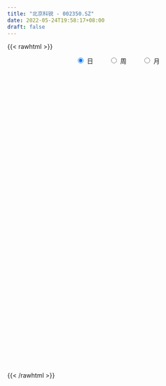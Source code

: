 ```yaml
---
title: "北京科锐 - 002350.SZ"
date: 2022-05-24T19:58:17+08:00
draft: false
---
```

{{< rawhtml >}}
    <div style="text-align: center">
        <label style="padding: 1rem;"><input style="margin-right: .5rem" type="radio" name="period" value="D" checked onclick="period_change(this)">日</label>
        <label style="padding: 1rem;"><input style="margin-right: .5rem" type="radio" name="period" value="W" onclick="period_change(this)">周</label>
        <label style="padding: 1rem;"><input style="margin-right: .5rem" type="radio" name="period" value="M" onclick="period_change(this)">月</label>
    </div>
    <div id="chart" style="height: 700px;"></div> 
    <script type="text/javascript">
        const D_v = [15486.62,13990.75,26590.34,10100.08,18137.71,22324.03,13157.59,25107.77,26248.09,21413.76,15985.82,16039.24,19049.2,30269.32,36223.93,22162.77,21202.57,15695.77,25108.48,30737.27,27578.74,31348.64,23902.05,21770.14,24946.82,19838.24,29997.07,27997.0,28246.74,136107.26,68475.02,41344.59,74582.58,70132.07,50325.01,157938.1,217061.19,109623.36,74091.67,101487.63,49061.51,57789.54,57149.91,51342.09,47650.53,116649.06,112354.42,88367.85,59001.39,53338.66,67549.71,74282.52,92287.37,60782.87,101409.85,106338.17,116062.19,97437.02,136485.73,79519.57,62682.67,57858.78,147463.51,155436.49,169950.27,573385.28,286756.48,225716.65,120007.51,107316.38,262200.79,316680.56,263612.35,174267.72,246445.49,190899.28,180004.24,285917.5,297041.53,872819.02,1218861.6499999999,1488261.2,1151560.4099999999,807950.1899999999,540257.59,499900.38,467710.9,520935.12,783743.0,745554.15,496743.42,369162.35,377840.99,254344.41,503505.26,644879.98,695424.45,548129.84,422837.36,452499.77,279797.56,233071.84,359293.98,338044.55,251111.94,362371.28,218622.78,190153.84,244629.55,321032.8,275037.64,186074.21,221563.77,225453.16,404336.21,322911.91,183807.33,274743.49,359124.13,126034.88,214513.65,172898.79,160143.0,218512.98,186663.82,171868.96,206451.88,395462.29,708861.88,439506.14,333754.68,242411.64,647889.09,985630.28,1013222.4,684180.16,450521.13,514858.66,385319.22,275263.27,282929.05,585187.63,667425.92,588979.95,397155.32,361153.78,529761.92,562599.62,695747.92,464779.35,333003.39,284653.55,278784.22,402058.78,238119.88,168578.19,538312.4,399566.01,210443.21,151090.74,196571.12,121633.33,166881.83,197395.05,145796.56,125641.13,373206.29,149975.06,116520.21,146193.65,223803.23,138071.78,70645.68,110608.17,85590.24,195690.34,143278.43,111049.92,104323.25,101337.26,86525.85,77243.58,134847.89,56083.34,54239.43,88899.78,89141.61,92874.0,113559.74,79613.13,170669.75,178037.22,82409.99,80537.11,153498.8,156566.19,111713.9,98316.01,92732.71,99818.93,118426.56,90547.99,225883.55,271642.36,180496.23,176304.69,305456.71,175003.96,175661.29,186065.94,256130.25,181477.43,137084.16,88600.02,90633.57,88582.0,75874.29,116537.14,70778.81,98367.36,120462.03,105217.6,111119.96,73092.99,52125.55,62629.54,70369.86,53207.95,176208.25,96382.69,86392.12,109516.05,81650.21,112684.47,136485.6,99833.94,74510.76,68580.17,63474.72,63717.3,137015.59,190430.13,108349.25,72566.88,97391.64,70551.2,126971.51,98079.04,81719.98,124458.0]
const D_histogram = [0.0,0.002514416,-0.0017141461,-0.0042764925,-0.0081648337,-0.0120364271,-0.0118891288,-0.0073144881,-0.0039660197,-0.00218438,-0.0008414213,0.0001580984,0.0021468083,0.0065353818,0.0090369809,0.0095787127,0.0069464227,0.0049676719,0.0079007543,0.0099563267,0.0119696206,0.0100519697,0.0082561289,0.0072501366,0.0035845341,0.0054558694,0.0068580569,0.0085152322,0.0076732427,0.0180550074,0.018293631,0.0133968795,0.0157183623,0.01921569,0.0110975263,0.023540867,0.0456130989,0.0488469734,0.0476505928,0.0327825223,0.0189844651,0.0078134724,0.0033241026,-0.0005786513,-0.0128422909,-0.0118052755,-0.0011827694,0.0085118167,0.0094390745,0.0105446085,0.0110417188,0.0053626654,0.0012034082,-0.0126369807,-0.0011584985,0.0083595118,0.0161307335,0.0198102498,0.0308979529,0.0210884165,0.0126869488,0.0011122973,0.0136800486,0.0266499022,0.0716781527,0.0889656196,0.0807367495,0.0446367333,0.0215762576,0.0027429919,0.0079619309,0.0337081834,0.0338798244,0.0326136404,0.0240565315,0.0151524201,0.0039103404,0.0364556482,0.09912411,0.1816293093,0.2769341758,0.2891187285,0.2402492648,0.1659755706,0.1137557932,0.0503955628,0.0113390706,-0.0047191578,0.0334188098,0.0262311063,-0.0230887305,-0.0374658702,-0.0501623677,-0.0839999286,-0.0704107742,-0.0384963617,-0.0068921239,0.0069222485,-0.0498659221,-0.1420722249,-0.2123917337,-0.2526973195,-0.2217241482,-0.2007999811,-0.1708591349,-0.1307033453,-0.1025447531,-0.085700878,-0.1047162747,-0.0792398863,-0.0780859508,-0.0844012554,-0.0859402357,-0.0771890145,-0.0463165025,-0.0579748082,-0.0757638468,-0.0669341727,-0.0927848458,-0.1030679865,-0.0906943713,-0.080516291,-0.0771697814,-0.0576830595,-0.0353517865,-0.0346638546,-0.0168661276,0.0445845044,0.1000786688,0.1225369972,0.1330433405,0.1249935923,0.1667152982,0.2421711017,0.2398131668,0.2035763515,0.159027692,0.0940114183,0.0557364985,0.0118512287,-0.0294479129,-0.0030763687,0.0005167583,0.0177230514,0.0214596075,0.0273578089,0.0246666907,0.0358221051,0.0569043566,0.0274523269,-0.0168760174,-0.0432774297,-0.0556835912,-0.1025747232,-0.1192488662,-0.1279630637,-0.0837145839,-0.0754074471,-0.0784040732,-0.0741100061,-0.0857241166,-0.0860832986,-0.0804494327,-0.0571313305,-0.0519010231,-0.0396565611,-0.0758977368,-0.1034417173,-0.1079003827,-0.0980481392,-0.0744136814,-0.0757571607,-0.0752824647,-0.0594815858,-0.0571034724,-0.0235660511,-0.0245334389,-0.0285140212,-0.0219842015,-0.0072443329,0.008694375,0.0175091996,0.0047643248,-0.005520264,-0.0073293099,-0.0094581013,-0.0142068579,-0.0190400865,-0.0063987295,-0.0038743898,0.0177123653,0.021357141,0.0281945518,0.0244849989,0.0385541803,0.0546450292,0.0621004911,0.0514857366,0.0267931337,-0.0080425382,-0.0314367993,-0.0348746096,-0.0076754553,0.0188109016,0.0057667369,0.0075450351,0.0421158835,0.0564034405,0.0564621146,0.0634250521,0.0646332314,0.0524511432,0.0266517634,0.0019053268,-0.0202500625,-0.0236194413,-0.0302998901,-0.0405509237,-0.0409229513,-0.056688241,-0.0785933761,-0.1100393568,-0.1028082677,-0.1084941304,-0.1044999766,-0.091857073,-0.0742467016,-0.0593821723,-0.0347572067,-0.026924257,-0.0344327045,-0.0715064106,-0.1052211296,-0.094618171,-0.1050793458,-0.0960463902,-0.0801549178,-0.0650822643,-0.0409538023,-0.0129590233,0.0441008639,0.0716141448,0.0847462604,0.0943647453,0.1016998382,0.1018820198,0.1120171978,0.1173932824,0.1224279563,0.1030931411]
const D_fast = [0.0,0.0031430199,-0.0015140786,-0.0051455481,-0.0110750977,-0.0179557979,-0.0207807818,-0.0180347631,-0.0156777996,-0.014442255,-0.0133096516,-0.0122706074,-0.0097451954,-0.0037227764,0.0010380679,0.0039744779,0.0030787936,0.0023419607,0.0072502317,0.0117948858,0.0168005848,0.0173959263,0.0176641178,0.0184706597,0.0157011906,0.0189364934,0.022053195,0.0258391784,0.0269154995,0.0418110161,0.0466230474,0.0450755158,0.0513265892,0.0596278394,0.0542840572,0.0726126147,0.1060881214,0.1215337392,0.1322500068,0.1255775668,0.1165256259,0.1073080013,0.1036496572,0.0996022405,0.0841280281,0.0822137246,0.0925405384,0.1043630787,0.1076501051,0.1113917912,0.1146493312,0.1103109442,0.106452539,0.089452905,0.1006417625,0.1122496508,0.1240535558,0.1326856346,0.1514978259,0.1469603937,0.1417306631,0.130434086,0.1464218494,0.1660541786,0.2290019672,0.268530839,0.2804861564,0.2555453234,0.2378789122,0.2197313944,0.2269408162,0.2611141145,0.2697557116,0.2766429377,0.2740999617,0.2689839553,0.2587194608,0.3003786806,0.3878281699,0.5157406965,0.6802791069,0.7647433418,0.7759361943,0.7431563927,0.7193755637,0.6686142239,0.6323924994,0.6151544816,0.6616471516,0.6610172246,0.6059252053,0.582181598,0.5569445085,0.5021069654,0.4980934264,0.5203837485,0.5502649552,0.5658098898,0.4965552387,0.3688308797,0.2454134374,0.1419335217,0.117475656,0.0881998278,0.0754258902,0.0829058435,0.0854282475,0.0808469031,0.0356524377,0.0413188545,0.0229513023,-0.0044643161,-0.0274883554,-0.0380343878,-0.0187410014,-0.0448930092,-0.0816230095,-0.0895268785,-0.1385737631,-0.1746239004,-0.1849238781,-0.1948748705,-0.2108208063,-0.2057548493,-0.1922615229,-0.2002395546,-0.1866583595,-0.1140616014,-0.0335477698,0.0195448078,0.0633119863,0.0865106362,0.1699111666,0.3059097456,0.3635051023,0.378162375,0.3733706384,0.3318572194,0.3075164241,0.2665939615,0.2179328416,0.2435352937,0.2472576103,0.2688946663,0.2779961242,0.2907337778,0.2942093323,0.3143202729,0.3496286136,0.3270396656,0.2784923169,0.2412715473,0.2149444879,0.1424096751,0.0959233156,0.0552183522,0.078538186,0.0679934611,0.0453958166,0.0311623822,-0.0018827574,-0.0237627641,-0.0382412564,-0.0292059868,-0.0369509352,-0.0346206135,-0.0898362234,-0.1432406332,-0.1746743943,-0.1893341855,-0.1843031481,-0.2045859176,-0.2229318377,-0.2220013553,-0.2338991101,-0.2062532016,-0.213353949,-0.2244630366,-0.2234292672,-0.2105004819,-0.1923881802,-0.1791960558,-0.1907498494,-0.2024145042,-0.2060558776,-0.2105491943,-0.2188496653,-0.2284429156,-0.2174012409,-0.2158454987,-0.1898306523,-0.1808465914,-0.1669605426,-0.1645488458,-0.1408411193,-0.1110890131,-0.0881084284,-0.0858517488,-0.1038460683,-0.1406923748,-0.1719458357,-0.1841022984,-0.158822008,-0.1276329256,-0.1392354061,-0.1355708491,-0.0904710299,-0.0620826127,-0.04790841,-0.0250892094,-0.0077227223,-0.0067920247,-0.0259284636,-0.0501985686,-0.0774164734,-0.0866907126,-0.100946134,-0.1213348985,-0.1319376639,-0.1618750138,-0.2034284929,-0.2623843129,-0.2808552907,-0.313664686,-0.3357955263,-0.346116891,-0.347068195,-0.3470492088,-0.3311135448,-0.3300116594,-0.346128283,-0.4010785917,-0.4610985932,-0.4741501774,-0.5108811886,-0.5258598305,-0.5300070876,-0.5312050002,-0.5173149887,-0.4925599656,-0.4244748624,-0.3790580453,-0.3447393646,-0.3115296933,-0.2787696409,-0.2531169544,-0.2149774769,-0.1802530717,-0.1446114087,-0.1381729387]
const D_slow = [0.0,0.000628604,0.0002000675,-0.0008690556,-0.0029102641,-0.0059193708,-0.008891653,-0.010720275,-0.01171178,-0.012257875,-0.0124682303,-0.0124287057,-0.0118920036,-0.0102581582,-0.007998913,-0.0056042348,-0.0038676291,-0.0026257112,-0.0006505226,0.0018385591,0.0048309642,0.0073439567,0.0094079889,0.011220523,0.0121166566,0.0134806239,0.0151951381,0.0173239462,0.0192422569,0.0237560087,0.0283294164,0.0316786363,0.0356082269,0.0404121494,0.043186531,0.0490717477,0.0604750224,0.0726867658,0.084599414,0.0927950446,0.0975411608,0.0994945289,0.1003255546,0.1001808918,0.096970319,0.0940190001,0.0937233078,0.095851262,0.0982110306,0.1008471827,0.1036076124,0.1049482788,0.1052491308,0.1020898856,0.101800261,0.103890139,0.1079228223,0.1128753848,0.120599873,0.1258719772,0.1290437143,0.1293217887,0.1327418008,0.1394042764,0.1573238145,0.1795652194,0.1997494068,0.2109085901,0.2163026546,0.2169884025,0.2189788853,0.2274059311,0.2358758872,0.2440292973,0.2500434302,0.2538315352,0.2548091203,0.2639230324,0.2887040599,0.3341113872,0.4033449311,0.4756246133,0.5356869295,0.5771808221,0.6056197704,0.6182186611,0.6210534288,0.6198736393,0.6282283418,0.6347861184,0.6290139357,0.6196474682,0.6071068763,0.5861068941,0.5685042005,0.5588801101,0.5571570791,0.5588876413,0.5464211608,0.5109031045,0.4578051711,0.3946308412,0.3391998042,0.2889998089,0.2462850252,0.2136091888,0.1879730006,0.1665477811,0.1403687124,0.1205587408,0.1010372531,0.0799369393,0.0584518803,0.0391546267,0.0275755011,0.013081799,-0.0058591627,-0.0225927058,-0.0457889173,-0.0715559139,-0.0942295068,-0.1143585795,-0.1336510249,-0.1480717897,-0.1569097364,-0.1655757,-0.1697922319,-0.1586461058,-0.1336264386,-0.1029921893,-0.0697313542,-0.0384829561,0.0031958684,0.0637386438,0.1236919355,0.1745860234,0.2143429464,0.237845801,0.2517799256,0.2547427328,0.2473807546,0.2466116624,0.246740852,0.2511716148,0.2565365167,0.2633759689,0.2695426416,0.2784981679,0.292724257,0.2995873387,0.2953683344,0.284548977,0.2706280791,0.2449843983,0.2151721818,0.1831814159,0.1622527699,0.1434009081,0.1237998898,0.1052723883,0.0838413592,0.0623205345,0.0422081763,0.0279253437,0.0149500879,0.0050359476,-0.0139384866,-0.0397989159,-0.0667740116,-0.0912860464,-0.1098894667,-0.1288287569,-0.1476493731,-0.1625197695,-0.1767956376,-0.1826871504,-0.1888205101,-0.1959490154,-0.2014450658,-0.203256149,-0.2010825553,-0.1967052554,-0.1955141742,-0.1968942402,-0.1987265676,-0.201091093,-0.2046428074,-0.2094028291,-0.2110025114,-0.2119711089,-0.2075430176,-0.2022037323,-0.1951550944,-0.1890338447,-0.1793952996,-0.1657340423,-0.1502089195,-0.1373374854,-0.130639202,-0.1326498365,-0.1405090364,-0.1492276888,-0.1511465526,-0.1464438272,-0.145002143,-0.1431158842,-0.1325869133,-0.1184860532,-0.1043705246,-0.0885142616,-0.0723559537,-0.0592431679,-0.052580227,-0.0521038954,-0.057166411,-0.0630712713,-0.0706462438,-0.0807839748,-0.0910147126,-0.1051867728,-0.1248351169,-0.1523449561,-0.178047023,-0.2051705556,-0.2312955497,-0.254259818,-0.2728214934,-0.2876670365,-0.2963563381,-0.3030874024,-0.3116955785,-0.3295721811,-0.3558774635,-0.3795320063,-0.4058018428,-0.4298134403,-0.4498521698,-0.4661227358,-0.4763611864,-0.4796009423,-0.4685757263,-0.4506721901,-0.429485625,-0.4058944387,-0.3804694791,-0.3549989742,-0.3269946747,-0.2976463541,-0.267039365,-0.2412660798]
const D_data = [['2021-05-13', 5.0105, 5.0204, 4.9809, 5.0499],['2021-05-14', 5.0401, 5.0598, 4.9908, 5.0598],['2021-05-17', 5.0697, 4.971, 4.971, 5.0894],['2021-05-18', 4.9415, 4.971, 4.9316, 4.9809],['2021-05-19', 4.9612, 4.9316, 4.9217, 4.9809],['2021-05-20', 4.9415, 4.902, 4.8823, 4.9612],['2021-05-21', 4.9217, 4.9316, 4.8921, 4.9415],['2021-05-24', 4.9415, 4.9908, 4.9119, 5.0302],['2021-05-25', 5.0302, 4.9908, 4.971, 5.0302],['2021-05-26', 4.9612, 4.9809, 4.9513, 5.0105],['2021-05-27', 4.9809, 4.9809, 4.9513, 5.0006],['2021-05-28', 4.9809, 4.9809, 4.9513, 5.0006],['2021-05-31', 4.9809, 5.0006, 4.9513, 5.0006],['2021-06-01', 5.0006, 5.0499, 4.9612, 5.0499],['2021-06-02', 5.0204, 5.0499, 5.0105, 5.119],['2021-06-03', 5.0302, 5.0401, 5.0204, 5.0894],['2021-06-04', 5.0499, 5.0006, 4.9612, 5.0499],['2021-06-07', 4.9809, 5.0006, 4.9809, 5.0204],['2021-06-08', 5.0105, 5.0697, 4.9809, 5.0697],['2021-06-09', 5.0499, 5.0795, 5.0204, 5.1091],['2021-06-10', 5.0795, 5.0993, 5.0302, 5.1091],['2021-06-11', 5.1, 5.06, 5.06, 5.18],['2021-06-15', 5.06, 5.06, 5.02, 5.08],['2021-06-16', 5.06, 5.07, 5.05, 5.13],['2021-06-17', 5.07, 5.03, 5.0, 5.1],['2021-06-18', 5.04, 5.1, 5.02, 5.12],['2021-06-21', 5.11, 5.11, 5.07, 5.12],['2021-06-22', 5.11, 5.13, 5.08, 5.15],['2021-06-23', 5.17, 5.11, 5.1, 5.18],['2021-06-24', 5.13, 5.29, 5.12, 5.35],['2021-06-25', 5.21, 5.21, 5.17, 5.24],['2021-06-28', 5.22, 5.15, 5.13, 5.23],['2021-06-29', 5.13, 5.25, 5.11, 5.39],['2021-06-30', 5.23, 5.3, 5.19, 5.34],['2021-07-01', 5.26, 5.16, 5.16, 5.28],['2021-07-02', 5.14, 5.45, 5.11, 5.68],['2021-07-05', 5.36, 5.7, 5.33, 5.88],['2021-07-06', 5.61, 5.58, 5.46, 5.66],['2021-07-07', 5.52, 5.58, 5.46, 5.62],['2021-07-08', 5.51, 5.41, 5.31, 5.53],['2021-07-09', 5.36, 5.38, 5.31, 5.41],['2021-07-12', 5.36, 5.37, 5.34, 5.43],['2021-07-13', 5.38, 5.43, 5.3, 5.44],['2021-07-14', 5.39, 5.43, 5.36, 5.47],['2021-07-15', 5.38, 5.29, 5.23, 5.4],['2021-07-16', 5.29, 5.43, 5.26, 5.59],['2021-07-19', 5.51, 5.59, 5.47, 5.69],['2021-07-20', 5.58, 5.65, 5.54, 5.73],['2021-07-21', 5.65, 5.59, 5.57, 5.68],['2021-07-22', 5.64, 5.62, 5.55, 5.64],['2021-07-23', 5.62, 5.64, 5.56, 5.7],['2021-07-26', 5.64, 5.57, 5.44, 5.65],['2021-07-27', 5.54, 5.58, 5.5, 5.78],['2021-07-28', 5.48, 5.42, 5.32, 5.6],['2021-07-29', 5.48, 5.74, 5.48, 5.74],['2021-07-30', 5.71, 5.79, 5.7, 5.9],['2021-08-02', 5.98, 5.84, 5.8, 5.99],['2021-08-03', 5.87, 5.85, 5.71, 5.92],['2021-08-04', 5.91, 6.02, 5.72, 6.02],['2021-08-05', 6.0, 5.8, 5.8, 6.01],['2021-08-06', 5.77, 5.8, 5.72, 5.87],['2021-08-09', 5.78, 5.73, 5.68, 5.84],['2021-08-10', 5.75, 6.06, 5.72, 6.06],['2021-08-11', 6.01, 6.17, 5.92, 6.24],['2021-08-12', 6.2, 6.79, 6.17, 6.79],['2021-08-13', 7.09, 6.7, 6.7, 7.36],['2021-08-16', 6.43, 6.5, 6.4, 6.66],['2021-08-17', 6.4, 6.11, 6.1, 6.58],['2021-08-18', 6.13, 6.17, 6.05, 6.26],['2021-08-19', 6.12, 6.15, 5.98, 6.19],['2021-08-20', 6.08, 6.45, 5.91, 6.51],['2021-08-23', 6.6, 6.84, 6.47, 6.96],['2021-08-24', 6.74, 6.65, 6.63, 6.88],['2021-08-25', 6.73, 6.69, 6.5, 6.74],['2021-08-26', 6.79, 6.63, 6.6, 6.9],['2021-08-27', 6.49, 6.63, 6.32, 6.79],['2021-08-30', 6.83, 6.59, 6.5, 6.83],['2021-08-31', 6.65, 7.25, 6.46, 7.25],['2021-09-01', 7.98, 7.98, 7.82, 7.98],['2021-09-02', 8.28, 8.78, 7.52, 8.78],['2021-09-03', 9.66, 9.66, 9.03, 9.66],['2021-09-06', 9.64, 9.2, 9.2, 10.61],['2021-09-07', 8.33, 8.62, 8.33, 8.81],['2021-09-08', 8.56, 8.21, 8.14, 8.59],['2021-09-09', 8.2, 8.34, 8.11, 8.37],['2021-09-10', 8.18, 8.04, 8.01, 8.27],['2021-09-13', 8.08, 8.18, 7.77, 8.28],['2021-09-14', 8.08, 8.41, 7.89, 8.41],['2021-09-15', 8.6, 9.25, 8.47, 9.25],['2021-09-16', 8.9, 8.88, 8.73, 9.6],['2021-09-17', 8.75, 8.29, 8.0, 8.95],['2021-09-22', 8.1, 8.62, 8.06, 8.77],['2021-09-23', 8.73, 8.62, 8.22, 8.8],['2021-09-24', 8.46, 8.26, 8.24, 8.59],['2021-09-27', 8.56, 8.82, 8.33, 8.88],['2021-09-28', 8.61, 9.21, 8.45, 9.55],['2021-09-29', 9.06, 9.44, 8.86, 9.99],['2021-09-30', 9.45, 9.42, 9.03, 9.88],['2021-10-08', 9.29, 8.48, 8.48, 9.45],['2021-10-11', 8.29, 7.63, 7.63, 8.38],['2021-10-12', 7.54, 7.39, 7.25, 7.86],['2021-10-13', 7.48, 7.34, 7.15, 7.52],['2021-10-14', 7.31, 8.07, 7.24, 8.07],['2021-10-15', 7.98, 7.96, 7.82, 8.18],['2021-10-18', 7.93, 8.1, 7.88, 8.21],['2021-10-19', 8.0, 8.33, 8.0, 8.8],['2021-10-20', 8.03, 8.3, 8.03, 8.38],['2021-10-21', 8.31, 8.23, 8.13, 8.38],['2021-10-22', 8.14, 7.72, 7.72, 8.35],['2021-10-25', 7.9, 8.24, 7.8, 8.29],['2021-10-26', 8.33, 7.96, 7.87, 8.33],['2021-10-27', 8.01, 7.8, 7.75, 8.03],['2021-10-28', 7.73, 7.78, 7.45, 7.95],['2021-10-29', 7.71, 7.87, 7.39, 7.88],['2021-11-01', 7.75, 8.21, 7.69, 8.45],['2021-11-02', 8.16, 7.69, 7.56, 8.17],['2021-11-03', 7.63, 7.48, 7.4, 7.72],['2021-11-04', 7.46, 7.73, 7.46, 7.96],['2021-11-05', 7.7, 7.18, 7.15, 7.73],['2021-11-08', 7.15, 7.19, 7.02, 7.29],['2021-11-09', 7.24, 7.39, 7.22, 7.52],['2021-11-10', 7.36, 7.34, 7.13, 7.36],['2021-11-11', 7.28, 7.21, 7.18, 7.44],['2021-11-12', 7.21, 7.4, 7.16, 7.57],['2021-11-15', 7.38, 7.49, 7.29, 7.54],['2021-11-16', 7.38, 7.23, 7.18, 7.5],['2021-11-17', 7.25, 7.45, 7.24, 7.48],['2021-11-18', 7.51, 8.2, 7.4, 8.2],['2021-11-19', 8.17, 8.48, 7.82, 8.8],['2021-11-22', 8.36, 8.35, 8.17, 8.58],['2021-11-23', 8.27, 8.38, 8.21, 8.46],['2021-11-24', 8.38, 8.25, 8.17, 8.41],['2021-11-25', 8.37, 9.08, 8.25, 9.08],['2021-11-26', 9.4, 9.99, 9.08, 9.99],['2021-11-29', 9.7, 9.42, 9.22, 10.18],['2021-11-30', 9.42, 9.09, 8.83, 9.43],['2021-12-01', 8.83, 8.94, 8.8, 9.12],['2021-12-02', 8.92, 8.52, 8.36, 8.93],['2021-12-03', 8.5, 8.67, 8.43, 8.77],['2021-12-06', 8.5, 8.44, 8.4, 8.74],['2021-12-07', 8.39, 8.27, 8.13, 8.52],['2021-12-08', 8.3, 9.1, 8.27, 9.1],['2021-12-09', 9.2, 8.93, 8.84, 9.35],['2021-12-10', 9.0, 9.2, 8.82, 9.39],['2021-12-13', 9.37, 9.14, 8.95, 9.38],['2021-12-14', 9.07, 9.25, 9.01, 9.44],['2021-12-15', 9.15, 9.21, 8.91, 9.8],['2021-12-16', 9.1, 9.47, 9.0, 9.65],['2021-12-17', 9.38, 9.76, 9.3, 10.28],['2021-12-20', 9.6, 9.18, 9.09, 9.74],['2021-12-21', 8.99, 8.84, 8.71, 9.05],['2021-12-22', 8.86, 8.89, 8.58, 9.01],['2021-12-23', 8.84, 8.96, 8.63, 9.09],['2021-12-24', 8.9, 8.34, 8.28, 9.06],['2021-12-27', 8.3, 8.49, 8.28, 8.74],['2021-12-28', 8.48, 8.45, 8.32, 8.53],['2021-12-29', 8.35, 9.15, 8.31, 9.3],['2021-12-30', 9.02, 8.8, 8.75, 9.05],['2021-12-31', 8.76, 8.63, 8.63, 8.97],['2022-01-04', 8.63, 8.68, 8.53, 8.72],['2022-01-05', 8.69, 8.41, 8.32, 8.7],['2022-01-06', 8.33, 8.46, 8.33, 8.57],['2022-01-07', 8.41, 8.49, 8.38, 8.67],['2022-01-10', 8.46, 8.74, 8.38, 8.85],['2022-01-11', 8.68, 8.55, 8.46, 8.77],['2022-01-12', 8.55, 8.65, 8.5, 8.74],['2022-01-13', 8.58, 7.93, 7.9, 8.58],['2022-01-14', 7.88, 7.79, 7.77, 8.03],['2022-01-17', 7.79, 7.9, 7.73, 7.97],['2022-01-18', 7.9, 8.0, 7.68, 8.01],['2022-01-19', 8.14, 8.18, 8.03, 8.37],['2022-01-20', 8.09, 7.85, 7.8, 8.11],['2022-01-21', 7.75, 7.79, 7.72, 7.96],['2022-01-24', 7.79, 7.95, 7.79, 8.16],['2022-01-25', 7.85, 7.76, 7.75, 7.97],['2022-01-26', 7.81, 8.19, 7.81, 8.28],['2022-01-27', 8.1, 7.8, 7.75, 8.1],['2022-01-28', 7.8, 7.7, 7.43, 7.94],['2022-02-07', 7.88, 7.79, 7.75, 7.99],['2022-02-08', 7.78, 7.91, 7.61, 7.96],['2022-02-09', 7.94, 7.98, 7.84, 8.03],['2022-02-10', 7.95, 7.94, 7.87, 8.02],['2022-02-11', 7.88, 7.64, 7.6, 7.89],['2022-02-14', 7.6, 7.58, 7.51, 7.68],['2022-02-15', 7.65, 7.62, 7.51, 7.65],['2022-02-16', 7.66, 7.57, 7.52, 7.73],['2022-02-17', 7.58, 7.48, 7.45, 7.6],['2022-02-18', 7.42, 7.41, 7.31, 7.45],['2022-02-21', 7.42, 7.61, 7.37, 7.63],['2022-02-22', 7.52, 7.49, 7.46, 7.65],['2022-02-23', 7.49, 7.77, 7.41, 7.86],['2022-02-24', 7.69, 7.6, 7.48, 7.89],['2022-02-25', 7.62, 7.66, 7.62, 7.74],['2022-02-28', 7.66, 7.53, 7.42, 7.7],['2022-03-01', 7.57, 7.78, 7.55, 7.86],['2022-03-02', 7.78, 7.9, 7.68, 7.97],['2022-03-03', 7.96, 7.88, 7.85, 7.97],['2022-03-04', 7.83, 7.67, 7.65, 7.87],['2022-03-07', 7.62, 7.41, 7.38, 7.63],['2022-03-08', 7.42, 7.11, 7.08, 7.52],['2022-03-09', 7.16, 7.06, 6.7, 7.23],['2022-03-10', 7.2, 7.19, 7.14, 7.3],['2022-03-11', 7.08, 7.6, 7.02, 7.69],['2022-03-14', 7.51, 7.72, 7.4, 8.08],['2022-03-15', 7.66, 7.25, 7.2, 7.75],['2022-03-16', 7.4, 7.39, 7.08, 7.52],['2022-03-17', 7.45, 7.9, 7.38, 8.0],['2022-03-18', 7.88, 7.8, 7.7, 7.98],['2022-03-21', 7.79, 7.69, 7.55, 7.84],['2022-03-22', 7.76, 7.83, 7.62, 7.91],['2022-03-23', 8.0, 7.82, 7.78, 8.07],['2022-03-24', 7.65, 7.66, 7.62, 8.0],['2022-03-25', 7.6, 7.41, 7.41, 7.7],['2022-03-28', 7.38, 7.29, 7.19, 7.43],['2022-03-29', 7.31, 7.18, 7.15, 7.36],['2022-03-30', 7.25, 7.32, 7.21, 7.43],['2022-03-31', 7.3, 7.22, 7.21, 7.34],['2022-04-01', 7.17, 7.09, 7.0, 7.19],['2022-04-06', 7.02, 7.14, 6.98, 7.16],['2022-04-07', 7.1, 6.85, 6.85, 7.1],['2022-04-08', 6.85, 6.6, 6.54, 6.89],['2022-04-11', 6.51, 6.24, 6.21, 6.54],['2022-04-12', 6.24, 6.55, 6.22, 6.7],['2022-04-13', 6.42, 6.28, 6.28, 6.47],['2022-04-14', 6.26, 6.28, 6.26, 6.39],['2022-04-15', 6.26, 6.32, 6.18, 6.35],['2022-04-18', 6.31, 6.36, 6.08, 6.36],['2022-04-19', 6.34, 6.32, 6.23, 6.42],['2022-04-20', 6.34, 6.47, 6.24, 6.6],['2022-04-21', 6.42, 6.28, 6.27, 6.53],['2022-04-22', 6.03, 6.02, 6.0, 6.2],['2022-04-25', 5.97, 5.44, 5.42, 5.97],['2022-04-26', 5.44, 5.17, 5.03, 5.46],['2022-04-27', 5.08, 5.53, 5.06, 5.54],['2022-04-28', 5.34, 5.13, 5.07, 5.35],['2022-04-29', 5.23, 5.23, 5.13, 5.28],['2022-05-05', 5.18, 5.25, 5.15, 5.34],['2022-05-06', 5.16, 5.2, 5.11, 5.27],['2022-05-09', 5.22, 5.31, 5.21, 5.42],['2022-05-10', 5.25, 5.41, 5.2, 5.43],['2022-05-11', 5.45, 5.95, 5.41, 5.95],['2022-05-12', 5.98, 5.79, 5.69, 6.0],['2022-05-13', 5.79, 5.72, 5.58, 5.86],['2022-05-16', 5.8, 5.75, 5.65, 5.82],['2022-05-17', 5.75, 5.79, 5.62, 5.82],['2022-05-18', 5.77, 5.75, 5.71, 5.84],['2022-05-19', 5.69, 5.94, 5.64, 5.98],['2022-05-20', 5.94, 5.97, 5.85, 5.99],['2022-05-23', 6.03, 6.05, 5.91, 6.08],['2022-05-24', 6.05, 5.76, 5.74, 6.1]]
const W_v = [801173.83,1501904.2,1238165.79,815327.5600000001,1801784.3300000001,1807174.6100000001,1024239.53,1140966.71,691336.46,655556.6799999999,386276.02,360925.74,1534677.8999999999,1336825.48,729620.55,469959.08,340654.08,394895.66,412854.87,289792.03,228270.16,388096.32,253911.03,336079.23,554624.9,757907.53,378203.39,489836.4,224478.01,237874.9,160610.65,71754.79,101960.6,167473.14,444388.01,273455.78,232638.38,278785.71,116774.78,709698.85,511434.02,676524.2499999999,194187.34,514330.53,463604.52,546467.26,197702.5,240646.18,176933.4,152624.99,173162.83,974526.9299999999,311342.5,317830.89,215212.87,173522.58,178759.64,175152.47,329383.9300000001,161746.61,169733.84,222899.98,128125.62,158510.29,129339.93,213968.59,175556.79,276184.79,349507.63,606957.12,180866.59,291618.29,209487.78,198749.62,171316.34,156494.09,432969.91,345199.78,174222.08,160397.29,220641.51,418697.97,575079.63,684146.5,923057.88,489375.61,390788.16,488621.2,426757.65,330501.2500000001,294131.3199999999,89219.62,238496.16,131762.25,94846.39,125793.17,102980.55,198957.53,239151.79,124753.45,144431.71,77361.86,136115.99,105650.87,92700.17,84845.73,54847.01,74399.73,169720.55,204575.53,193843.45,214824.02,88529.23,14911.39,53891.29,59096.79,46574.78,78460.45,55493.52,51115.23,51932.02,45297.8,66593.96,67584.62,121718.99,95802.64,87911.33,784325.48,758670.13,204035.61,240654.45,682676.2300000001,676622.27,635817.5900000001,504180.92,889055.8099999999,936042.6900000001,1695955.2000000002,638021.63,289699.49,289771.58,261942.85,154402.07,104413.61,228378.54,188783.06,136078.09,152844.61,127161.24,597299.89,253657.82,477995.44,870721.7299999999,440728.98,268232.77,329259.02,478878.4,591965.92,480551.74,219123.13,224807.91,388899.01,148895.86,138356.86,46546.33,47377.55,143054.31,112478.03,93085.26,185986.6,135896.82,112094.72,317318.6,294336.08,1243038.3400000001,438876.3,1022522.75,689875.1900000001,817929.27,565614.33,255878.97,198876.76,127506.43,49552.12,58223.67,135976.3,133914.16,307837.0699999999,236946.62,182811.2,146010.21,80623.8,114436.15,118289.6,102678.93,35527.06,81234.97,90309.75,104794.68,128907.79,130468.9,90457.25,290823.09,394322.35,551325.36,330581.13,380612.0300000001,435100.78,492187.1800000001,1104094.3300000001,1001997.8100000001,1191905.3999999999,2854643.9399999999,4487929.7699999996,3014686.5899999999,1001347.75,2391939.5299999998,422837.36,1662707.7,1266889.3899999999,1229161.5799999998,1544923.0699999998,892103.3,1669308.8300000001,2649191.8300000001,3048101.5700000003,2399785.8200000003,2546418.5600000001,1763279.29,1555019.6899999999,636177.02,992014.0900000001,695234.55,646217.1,504277.83,381238.16,624289.83,600632.01,627409.74,1108903.95,936419.0699999999,460227.02,289608.2,404185.64,482560.87,540170.27,143090.93,562986.99,465560.27,206177.98]
const W_histogram = [0.0,0.0127699145,-0.0668634791,-0.1052918088,-0.0439208543,-0.0193900318,-0.0078959163,-0.017921033,-0.0187739337,-0.0452205663,-0.0641129725,-0.0800887962,0.0079727428,0.0225147073,-0.0697623891,-0.1134822344,-0.1821696405,-0.2099428568,-0.294121477,-0.3457039863,-0.3512574764,-0.3489755977,-0.3298111691,-0.2880331095,-0.2144631725,-0.1341560938,-0.0854583433,-0.0741576417,-0.0508609216,-0.0732194917,-0.0914119951,-0.0739160473,-0.0333193968,0.0064428142,0.0656829864,0.0852537167,0.0527025621,0.0774816767,0.0792573104,0.1061186326,0.1455853914,0.172862006,0.1631751703,0.1672918063,0.1450845229,0.1293178208,0.1136716344,0.0520815903,-0.0191195567,-0.0526316038,-0.0761709758,-0.0282663315,-0.0018209145,0.0164546765,0.0047589957,0.0148172568,0.0079997953,0.0253354463,0.0424141184,0.0478098441,0.0594097365,0.0735931928,0.0728047228,0.0401011539,0.023184773,0.0298758421,0.0447799672,0.0589133015,0.0912867557,0.0995876326,0.0982965629,0.1160386847,0.1114774906,0.1013204404,0.0817991309,0.0902774105,0.0977414659,0.0955573701,0.0844211038,0.0691883501,0.0710656385,0.0839619999,0.1034654651,0.1224887214,0.1365713941,0.1605094894,0.1447656599,0.148328527,0.1253812336,0.0996198374,0.0407412081,-0.0000673855,-0.0458922187,-0.0861895362,-0.1050334187,-0.1080866748,-0.1159546685,-0.0996921422,-0.0694983405,-0.0608426777,-0.0507238256,-0.0502880111,-0.0535704212,-0.060018748,-0.0741924236,-0.0866482279,-0.0875531574,-0.0781504923,-0.0659907271,-0.0395838537,-0.0095043183,0.0122790509,0.0107235204,0.005337235,0.0091413534,0.004905187,0.00601933,0.0075940782,0.0070921383,-0.002059458,-0.0053947792,-0.0082925328,-0.0039614044,0.0041210356,0.0169487601,0.0246878619,0.0383864886,0.1042246355,0.1068629328,0.0881672076,0.0444407776,0.0573457397,0.0676120077,0.0557358779,0.0728964562,0.0749566471,0.0989396924,0.088242932,0.0324098434,-0.006441226,-0.0218500821,-0.0381093941,-0.0517034111,-0.0469568654,-0.0365108527,-0.0471629462,-0.0418210069,-0.0367030779,-0.0319165726,-0.0161819524,-0.0000402272,0.0236920037,0.0427023105,0.0343720623,0.0300298962,0.0447157927,0.0522044832,0.0634837696,0.0549985124,0.0413625155,0.0352018735,0.0207399562,0.0062019899,-0.0246366995,-0.0438787446,-0.0383742986,-0.0345549646,-0.0407328854,-0.0420515925,-0.0263112327,-0.0258261974,-0.0128396096,0.0073375764,0.0240166467,0.042615678,0.0487483751,0.0793732834,0.097755256,0.1066453813,0.0484545351,-0.0028990056,-0.0428586103,-0.0728524898,-0.0822768282,-0.0712027953,-0.0672080738,-0.0519693207,-0.0234455836,-0.0100667578,-0.008741486,-0.0169160823,-0.0205011217,-0.0241274485,-0.0325633959,-0.0435038573,-0.0471536221,-0.0383852905,-0.0385685483,-0.0329373413,-0.0257708697,-0.0154255039,-0.0048328948,0.009837651,0.0345689888,0.0444475128,0.0520555473,0.0679338381,0.0841795045,0.0906774749,0.1473161926,0.1586869872,0.1681685646,0.3574660289,0.3519784475,0.3432278424,0.3142395269,0.3493130266,0.2878873709,0.1953452139,0.105574764,0.0468957444,-0.0429334403,-0.0894060227,-0.0511803918,0.0656868334,0.0449650112,0.0570515054,0.0908525208,0.0099258267,-0.0295620799,-0.0683811535,-0.1403280928,-0.1842751583,-0.2136922569,-0.230058583,-0.2477116408,-0.2340487309,-0.2162566066,-0.2014215836,-0.1715278411,-0.1710241395,-0.1841109158,-0.2154592867,-0.2427175534,-0.2667064494,-0.3180514069,-0.3346246983,-0.2926725913,-0.2328008063,-0.1936614174]
const W_fast = [0.0,0.0159623932,-0.0803868702,-0.1451381522,-0.0947474112,-0.0750640966,-0.0655439602,-0.0800493352,-0.0855957192,-0.1233474934,-0.1582681428,-0.1942661655,-0.1042114408,-0.0840407995,-0.1937584932,-0.2658488971,-0.3800787133,-0.4603376438,-0.6180466332,-0.7560551392,-0.8494229983,-0.9343850191,-0.9976733827,-1.0279036005,-1.0079494567,-0.9611814014,-0.9338482368,-0.9410869455,-0.9305054558,-0.9711688989,-1.012214401,-1.0131974651,-0.9809306638,-0.9395577493,-0.8638968305,-0.823012671,-0.8423881851,-0.7982386513,-0.77664869,-0.7232577096,-0.647394603,-0.5769024869,-0.54579553,-0.4998559424,-0.4857920952,-0.469229342,-0.4564576198,-0.5050272663,-0.5810083025,-0.6276782505,-0.6702603665,-0.629422305,-0.6034321166,-0.5810428566,-0.5915487884,-0.5777862132,-0.5826037259,-0.5589342133,-0.5312520116,-0.5139038249,-0.4874514983,-0.4548697438,-0.4374570332,-0.4601353136,-0.4712555013,-0.4570954716,-0.4309963547,-0.402134695,-0.3469395519,-0.3137417669,-0.2904586958,-0.2437069029,-0.2203987243,-0.2052256644,-0.2042971912,-0.173249559,-0.141350137,-0.1196448904,-0.1096758807,-0.1076115469,-0.0879678489,-0.0540809875,-0.0087111561,0.0409342806,0.0891598018,0.1532252695,0.173672855,0.2143178538,0.2227158689,0.221859432,0.1731661047,0.1323406648,0.0750427769,0.0131980753,-0.0319041619,-0.0619790866,-0.0988357474,-0.1074962567,-0.0946770402,-0.1012320467,-0.1037941511,-0.1159303393,-0.1326053548,-0.1540583685,-0.18678015,-0.2208980113,-0.2436912301,-0.2538261881,-0.2581641047,-0.2416531948,-0.2139497389,-0.189096607,-0.1879712573,-0.1920232341,-0.1859337773,-0.188943647,-0.1863246714,-0.1828514037,-0.181580309,-0.1912467698,-0.1959307859,-0.2009016727,-0.1975608954,-0.1884481965,-0.1713832819,-0.1574722146,-0.1341769657,-0.04228266,-0.0129286295,-0.0095825528,-0.0421987884,-0.0149573914,0.0122118785,0.0142697182,0.0496544106,0.0704537632,0.1191717316,0.1305357043,0.0828050765,0.0423437006,0.021472324,-0.0043143365,-0.0308342063,-0.0378268769,-0.0365085775,-0.0589514076,-0.0640647199,-0.0681225604,-0.0713151983,-0.0596260662,-0.0434943978,-0.0138391659,0.0158467185,0.0161094859,0.0192747938,0.0451396386,0.0656794498,0.0928296786,0.0980940495,0.0947986814,0.0974385078,0.0881615796,0.0751741108,0.0381762465,0.0079645152,0.0038753866,-0.0009440206,-0.0173051628,-0.029136768,-0.0199742164,-0.0259457304,-0.0161690451,0.0058425352,0.0285257671,0.0577787179,0.0760985087,0.1265667379,0.1693875245,0.2049389951,0.1588617828,0.1067834906,0.0561092334,0.0079022314,-0.022091314,-0.02881798,-0.0416252769,-0.0393788539,-0.0167165128,-0.0058543765,-0.0067144762,-0.0191180931,-0.0278284129,-0.0374866018,-0.0540633982,-0.0758798239,-0.0913179942,-0.0921459852,-0.1019713801,-0.1045745085,-0.1038507543,-0.0973617645,-0.0879773791,-0.0708474205,-0.0374738355,-0.0164834333,0.004138488,0.0370002384,0.0742907809,0.1034581201,0.1969258859,0.2479684273,0.2994921458,0.5781561173,0.6606631478,0.7377195034,0.7872910696,0.9096928259,0.9202390129,0.8765331594,0.8131564005,0.766201317,0.6656387722,0.5968146842,0.6222452171,0.7555341506,0.7460535812,0.7724029518,0.8289170974,0.7504718599,0.7035934333,0.6476790713,0.5406501089,0.4506342538,0.367794091,0.2939131191,0.2143321512,0.1694828783,0.133210851,0.0976904781,0.0847022602,0.0424499271,-0.0166645782,-0.1018777708,-0.1898154258,-0.2804809341,-0.4113387434,-0.5115682094,-0.5427842502,-0.5411126668,-0.5503886323]
const W_slow = [0.0,0.0031924786,-0.0135233911,-0.0398463433,-0.0508265569,-0.0556740649,-0.0576480439,-0.0621283022,-0.0668217856,-0.0781269272,-0.0941551703,-0.1141773693,-0.1121841836,-0.1065555068,-0.1239961041,-0.1523666627,-0.1979090728,-0.250394787,-0.3239251562,-0.4103511528,-0.4981655219,-0.5854094214,-0.6678622136,-0.739870491,-0.7934862841,-0.8270253076,-0.8483898934,-0.8669293038,-0.8796445342,-0.8979494072,-0.9208024059,-0.9392814178,-0.947611267,-0.9460005634,-0.9295798168,-0.9082663877,-0.8950907471,-0.875720328,-0.8559060004,-0.8293763422,-0.7929799944,-0.7497644929,-0.7089707003,-0.6671477487,-0.630876618,-0.5985471628,-0.5701292542,-0.5571088566,-0.5618887458,-0.5750466467,-0.5940893907,-0.6011559736,-0.6016112022,-0.5974975331,-0.5963077841,-0.5926034699,-0.5906035211,-0.5842696596,-0.57366613,-0.5617136689,-0.5468612348,-0.5284629366,-0.5102617559,-0.5002364675,-0.4944402742,-0.4869713137,-0.4757763219,-0.4610479965,-0.4382263076,-0.4133293995,-0.3887552587,-0.3597455876,-0.3318762149,-0.3065461048,-0.2860963221,-0.2635269695,-0.239091603,-0.2152022605,-0.1940969845,-0.176799897,-0.1590334874,-0.1380429874,-0.1121766211,-0.0815544408,-0.0474115922,-0.0072842199,0.0289071951,0.0659893268,0.0973346352,0.1222395946,0.1324248966,0.1324080502,0.1209349956,0.0993876115,0.0731292568,0.0461075881,0.017118921,-0.0078041145,-0.0251786996,-0.0403893691,-0.0530703255,-0.0656423282,-0.0790349335,-0.0940396205,-0.1125877264,-0.1342497834,-0.1561380728,-0.1756756958,-0.1921733776,-0.202069341,-0.2044454206,-0.2013756579,-0.1986947778,-0.197360469,-0.1950751307,-0.1938488339,-0.1923440014,-0.1904454819,-0.1886724473,-0.1891873118,-0.1905360066,-0.1926091398,-0.1935994909,-0.192569232,-0.188332042,-0.1821600765,-0.1725634544,-0.1465072955,-0.1197915623,-0.0977497604,-0.086639566,-0.0723031311,-0.0554001292,-0.0414661597,-0.0232420456,-0.0045028839,0.0202320392,0.0422927722,0.0503952331,0.0487849266,0.0433224061,0.0337950576,0.0208692048,0.0091299884,0.0000022752,-0.0117884613,-0.022243713,-0.0314194825,-0.0393986257,-0.0434441138,-0.0434541706,-0.0375311696,-0.026855592,-0.0182625764,-0.0107551024,0.0004238458,0.0134749666,0.029345909,0.0430955371,0.053436166,0.0622366343,0.0674216234,0.0689721209,0.062812946,0.0518432598,0.0422496852,0.033610944,0.0234277227,0.0129148245,0.0063370164,-0.000119533,-0.0033294354,-0.0014950413,0.0045091204,0.0151630399,0.0273501337,0.0471934545,0.0716322685,0.0982936138,0.1104072476,0.1096824962,0.0989678436,0.0807547212,0.0601855142,0.0423848153,0.0255827969,0.0125904667,0.0067290708,0.0042123813,0.0020270098,-0.0022020107,-0.0073272912,-0.0133591533,-0.0215000023,-0.0323759666,-0.0441643721,-0.0537606947,-0.0634028318,-0.0716371671,-0.0780798846,-0.0819362605,-0.0831444843,-0.0806850715,-0.0720428243,-0.0609309461,-0.0479170593,-0.0309335997,-0.0098887236,0.0127806451,0.0496096933,0.0892814401,0.1313235812,0.2206900885,0.3086847003,0.3944916609,0.4730515427,0.5603797993,0.632351642,0.6811879455,0.7075816365,0.7193055726,0.7085722125,0.6862207068,0.6734256089,0.6898473172,0.70108857,0.7153514464,0.7380645766,0.7405460333,0.7331555133,0.7160602249,0.6809782017,0.6349094121,0.5814863479,0.5239717021,0.4620437919,0.4035316092,0.3494674576,0.2991120617,0.2562301014,0.2134740665,0.1674463376,0.1135815159,0.0529021276,-0.0137744848,-0.0932873365,-0.1769435111,-0.2501116589,-0.3083118605,-0.3567272148]
const W_data = [['2017-07-07', 11.9143, 11.414, 11.3986, 12.1529],['2017-07-14', 11.3601, 11.6141, 10.4057, 11.9835],['2017-07-21', 11.5063, 10.2518, 10.121, 11.5448],['2017-07-28', 10.2518, 10.3749, 10.1671, 10.5828],['2017-08-04', 10.1594, 11.6218, 10.0132, 12.0451],['2017-08-11', 11.237, 11.3601, 11.0215, 11.945],['2017-08-18', 11.3909, 11.2754, 11.1985, 11.7449],['2017-08-25', 11.3139, 10.9907, 10.6982, 11.9143],['2017-09-01', 10.9368, 11.0522, 10.9368, 11.3601],['2017-09-08', 10.9984, 10.6212, 10.5212, 11.1908],['2017-09-15', 10.6135, 10.5366, 10.4519, 10.829],['2017-09-22', 10.5443, 10.4057, 10.3903, 10.7367],['2017-09-29', 10.3596, 11.8604, 10.3134, 12.2991],['2017-10-13', 11.8527, 11.2139, 11.2062, 12.2221],['2017-10-20', 10.9599, 9.6284, 9.182, 10.9599],['2017-10-27', 9.6977, 9.7746, 9.4129, 10.1594],['2017-11-03', 9.6592, 9.0127, 8.8895, 9.7592],['2017-11-10', 9.005, 9.0742, 8.7818, 9.536],['2017-11-17', 9.0588, 7.8197, 7.7196, 9.3128],['2017-11-24', 7.8582, 7.5503, 7.3117, 7.989],['2017-12-01', 7.5888, 7.6273, 7.4733, 7.8659],['2017-12-08', 7.6812, 7.3579, 6.7345, 7.8197],['2017-12-15', 7.5041, 7.2655, 7.0116, 7.5041],['2017-12-22', 7.204, 7.3656, 7.1424, 7.6196],['2017-12-29', 7.4503, 7.7658, 7.2271, 8.2738],['2018-01-05', 7.735, 8.0121, 7.6196, 8.4662],['2018-01-12', 8.0121, 7.7581, 7.6196, 8.1276],['2018-01-19', 8.1968, 7.2655, 7.1732, 8.3892],['2018-01-26', 7.1886, 7.3348, 7.1886, 7.4272],['2018-02-02', 7.3425, 6.5882, 6.1957, 7.3887],['2018-02-09', 6.3958, 6.3343, 6.1188, 6.6036],['2018-02-14', 6.3497, 6.5805, 6.3497, 6.6729],['2018-02-23', 6.6036, 6.8499, 6.5959, 7.2578],['2018-03-02', 6.7807, 6.9115, 6.7653, 6.9808],['2018-03-09', 6.9962, 7.3194, 6.8268, 7.5349],['2018-03-16', 7.3194, 6.9654, 6.8884, 7.3579],['2018-03-23', 6.9962, 6.2034, 6.1803, 7.0269],['2018-03-30', 6.0803, 6.8268, 6.0264, 6.8499],['2018-04-04', 6.8268, 6.5498, 6.4882, 6.8576],['2018-04-13', 6.5113, 6.8961, 6.3727, 7.4964],['2018-04-20', 6.8345, 7.2194, 6.2419, 7.6196],['2018-04-27', 7.1578, 7.2655, 7.0962, 7.5349],['2018-05-04', 7.2194, 6.8807, 6.696, 7.2732],['2018-05-11', 6.9115, 7.0731, 6.8422, 7.5349],['2018-05-18', 6.9962, 6.7268, 6.6575, 7.3502],['2018-06-01', 6.7269, 6.7269, 6.2575, 7.4135],['2018-06-08', 6.7356, 6.6573, 6.5704, 6.8312],['2018-06-15', 6.5704, 5.8578, 5.7795, 6.5704],['2018-06-22', 5.7795, 5.3102, 4.8844, 5.7795],['2018-06-29', 5.3711, 5.3884, 5.2146, 5.4145],['2018-07-06', 5.3537, 5.2233, 5.1103, 5.4667],['2018-07-13', 5.6839, 6.0577, 5.6057, 6.9441],['2018-07-20', 6.0577, 5.8925, 5.7448, 6.1098],['2018-07-27', 5.8578, 5.8317, 5.8317, 6.0837],['2018-08-03', 5.8143, 5.3971, 5.1364, 5.8664],['2018-08-10', 5.4058, 5.5883, 5.3798, 5.6144],['2018-08-17', 5.5449, 5.3102, 5.2581, 5.7013],['2018-08-24', 5.3711, 5.571, 5.3189, 5.597],['2018-08-31', 5.571, 5.6057, 5.484, 6.1793],['2018-09-07', 5.5188, 5.4754, 5.3363, 5.5623],['2018-09-14', 5.4754, 5.5632, 5.3711, 5.8966],['2018-09-21', 5.493, 5.6422, 5.4228, 5.7387],['2018-09-28', 5.5895, 5.4755, 5.4316, 5.686],['2018-10-12', 5.3965, 4.9577, 4.7208, 5.4228],['2018-10-19', 4.949, 4.9753, 4.7559, 5.1157],['2018-10-26', 5.0192, 5.1947, 5.0016, 5.3614],['2018-11-02', 5.1947, 5.3175, 5.0455, 5.3526],['2018-11-09', 5.3, 5.3614, 5.221, 5.5983],['2018-11-16', 5.4053, 5.7124, 5.3614, 5.7913],['2018-11-23', 5.7211, 5.5369, 5.5281, 6.2915],['2018-11-30', 5.5369, 5.4579, 5.3438, 5.7475],['2018-12-07', 5.5369, 5.7738, 5.5018, 5.844],['2018-12-14', 5.6685, 5.572, 5.5369, 5.7913],['2018-12-21', 5.5544, 5.5018, 5.4755, 5.765],['2018-12-28', 5.493, 5.3351, 4.9402, 5.6246],['2019-01-04', 5.4316, 5.686, 5.2649, 5.6948],['2019-01-11', 5.686, 5.7562, 5.6158, 5.9756],['2019-01-18', 5.7562, 5.6948, 5.6334, 5.9844],['2019-01-25', 5.7124, 5.5895, 5.5193, 5.7738],['2019-02-01', 5.572, 5.5018, 5.2649, 5.6509],['2019-02-15', 5.5018, 5.7124, 5.5018, 5.7826],['2019-02-22', 5.7124, 5.9317, 5.7036, 5.9668],['2019-03-01', 5.9932, 6.1599, 5.9317, 6.2915],['2019-03-08', 6.195, 6.3354, 6.1599, 6.9759],['2019-03-15', 6.3617, 6.4582, 6.3617, 7.3269],['2019-03-22', 6.467, 6.8004, 6.3529, 6.818],['2019-03-29', 6.6688, 6.4494, 6.1774, 6.7566],['2019-04-04', 6.5021, 6.7829, 6.467, 6.8092],['2019-04-12', 6.7917, 6.5196, 6.4231, 6.8355],['2019-04-19', 6.5723, 6.4582, 6.3266, 6.6688],['2019-04-26', 6.4845, 5.8879, 5.8264, 6.5109],['2019-04-30', 5.9317, 5.8791, 5.8001, 6.0019],['2019-05-10', 5.8001, 5.5807, 5.2912, 5.8001],['2019-05-17', 5.5456, 5.3789, 5.3526, 5.6422],['2019-05-24', 5.4316, 5.4228, 5.3087, 5.572],['2019-05-31', 5.4228, 5.4842, 5.3965, 5.5983],['2019-06-06', 5.5018, 5.3087, 5.3087, 5.5983],['2019-06-14', 5.3619, 5.548, 5.2998, 6.0177],['2019-06-21', 5.548, 5.7784, 5.5125, 5.8936],['2019-06-28', 5.7695, 5.5568, 5.5214, 5.7695],['2019-07-05', 5.6543, 5.5746, 5.548, 5.8316],['2019-07-12', 5.5657, 5.4328, 5.3796, 5.6011],['2019-07-19', 5.3796, 5.3264, 5.1846, 5.4239],['2019-07-26', 5.2821, 5.2023, 5.158, 5.2998],['2019-08-02', 5.2023, 4.9808, 4.9187, 5.2112],['2019-08-09', 4.963, 4.8478, 4.7149, 5.0074],['2019-08-16', 4.839, 4.8656, 4.7415, 4.9099],['2019-08-23', 4.901, 4.9276, 4.8656, 5.0074],['2019-08-30', 4.8301, 4.9365, 4.8124, 5.3353],['2019-09-06', 4.901, 5.1492, 4.8744, 5.3884],['2019-09-12', 5.1669, 5.2998, 5.1403, 5.548],['2019-09-20', 5.2821, 5.3087, 5.2732, 5.672],['2019-09-27', 5.2732, 5.0517, 5.0162, 5.3087],['2019-09-30', 5.0517, 4.963, 4.9453, 5.096],['2019-10-11', 4.9453, 5.0517, 4.9187, 5.0871],['2019-10-18', 5.0871, 4.9276, 4.9099, 5.1403],['2019-10-25', 4.8921, 4.963, 4.8656, 4.9719],['2019-11-01', 4.963, 4.9542, 4.8744, 5.0339],['2019-11-08', 4.9276, 4.9099, 4.8921, 4.9719],['2019-11-15', 4.9453, 4.7503, 4.7326, 4.9453],['2019-11-22', 4.7237, 4.7592, 4.6972, 4.8301],['2019-11-29', 4.7592, 4.7149, 4.6706, 4.7769],['2019-12-06', 4.6883, 4.7769, 4.5199, 4.8035],['2019-12-13', 4.7769, 4.8301, 4.7592, 4.9099],['2019-12-20', 4.8567, 4.9276, 4.8301, 5.0162],['2019-12-27', 4.9099, 4.9099, 4.7858, 4.9719],['2020-01-03', 4.9187, 5.0428, 4.8567, 5.0871],['2020-01-10', 5.0074, 5.9468, 5.0074, 5.9468],['2020-01-17', 5.7607, 5.4062, 5.4062, 6.1329],['2020-01-23', 5.3884, 5.158, 5.0871, 5.4682],['2020-02-07', 4.644, 4.7149, 4.1831, 4.7326],['2020-02-14', 4.7149, 5.3707, 4.6706, 5.7075],['2020-02-21', 5.3175, 5.4416, 5.2644, 5.6632],['2020-02-28', 5.4948, 5.2023, 5.1935, 5.7784],['2020-03-06', 5.2644, 5.6277, 5.2201, 5.9202],['2020-03-13', 5.5125, 5.548, 5.0694, 6.1861],['2020-03-20', 5.5834, 5.9645, 5.0517, 6.1063],['2020-03-27', 5.3707, 5.6455, 5.3707, 6.5406],['2020-04-03', 5.4239, 4.9542, 4.6174, 5.4771],['2020-04-10', 5.0694, 4.9276, 4.9276, 5.1669],['2020-04-17', 4.8921, 5.0694, 4.8035, 5.2112],['2020-04-24', 5.0605, 4.9542, 4.901, 5.2732],['2020-04-30', 4.9276, 4.8744, 4.5288, 4.9985],['2020-05-08', 4.8744, 5.0428, 4.7769, 5.0428],['2020-05-15', 5.1403, 5.1226, 5.0428, 5.2201],['2020-05-22', 5.0694, 4.8231, 4.7343, 5.1486],['2020-05-29', 4.8231, 4.971, 4.7836, 5.0302],['2020-06-05', 5.0105, 4.9612, 4.9415, 5.1486],['2020-06-12', 4.971, 4.9513, 4.685, 5.0894],['2020-06-19', 4.9119, 5.119, 4.9119, 5.7206],['2020-06-24', 5.0993, 5.1979, 5.0697, 5.2867],['2020-07-03', 5.1387, 5.405, 5.0598, 5.8094],['2020-07-10', 5.3458, 5.4839, 5.1782, 5.6911],['2020-07-17', 5.4938, 5.1979, 5.1584, 5.7206],['2020-07-24', 5.2373, 5.2373, 5.2275, 5.4741],['2020-07-31', 5.2472, 5.5332, 5.188, 5.6417],['2020-08-07', 5.5727, 5.5431, 5.3754, 5.77],['2020-08-14', 5.5135, 5.6911, 5.3557, 5.77],['2020-08-21', 5.6911, 5.5037, 5.4445, 5.8094],['2020-08-28', 5.4741, 5.4247, 5.3163, 5.553],['2020-09-04', 5.4149, 5.5037, 5.3064, 5.5431],['2020-09-11', 5.5332, 5.3754, 5.2768, 5.6911],['2020-09-18', 5.3557, 5.3163, 5.2275, 5.5037],['2020-09-25', 5.3261, 4.9908, 4.9612, 5.3458],['2020-09-30', 4.9908, 4.9809, 4.9119, 5.119],['2020-10-09', 5.0499, 5.2275, 5.0499, 5.2768],['2020-10-16', 5.2373, 5.2078, 5.1782, 5.3656],['2020-10-23', 5.2078, 5.0499, 5.0105, 5.2571],['2020-10-30', 5.0697, 5.0598, 5.0204, 5.1584],['2020-11-06', 5.0401, 5.2867, 4.9908, 5.3458],['2020-11-13', 5.2768, 5.119, 5.0598, 5.336],['2020-11-20', 5.119, 5.2965, 5.1091, 5.3064],['2020-11-27', 5.2965, 5.4741, 5.2472, 5.6516],['2020-12-04', 5.4741, 5.5431, 5.3261, 5.5826],['2020-12-11', 6.0165, 5.6911, 5.4445, 6.707],['2020-12-18', 5.6911, 5.6417, 5.4149, 5.8686],['2020-12-25', 5.5727, 6.1053, 5.4938, 6.2434],['2020-12-31', 5.9672, 6.1645, 5.6812, 6.4209],['2021-01-08', 6.1546, 6.2138, 5.7601, 6.3322],['2021-01-15', 6.1842, 5.3163, 5.2275, 6.1941],['2021-01-22', 5.3458, 5.1387, 5.1289, 5.3754],['2021-01-29', 5.0894, 5.0302, 5.0105, 5.3163],['2021-02-05', 5.0302, 4.9316, 4.8428, 5.2078],['2021-02-10', 4.9316, 5.0302, 4.8823, 5.0697],['2021-02-19', 5.119, 5.2373, 5.0401, 5.2472],['2021-02-26', 5.2373, 5.1387, 5.0598, 5.336],['2021-03-05', 5.1091, 5.2867, 5.1091, 5.3064],['2021-03-12', 5.2965, 5.5431, 5.1289, 5.5826],['2021-03-19', 5.553, 5.4543, 5.3853, 5.6319],['2021-03-26', 5.5431, 5.336, 5.2078, 5.5431],['2021-04-02', 5.3064, 5.188, 5.1387, 5.4247],['2021-04-09', 5.188, 5.1979, 5.119, 5.2669],['2021-04-16', 5.1683, 5.1584, 4.971, 5.188],['2021-04-23', 5.1584, 5.0401, 4.9809, 5.2078],['2021-04-30', 5.0302, 4.9217, 4.8724, 5.0795],['2021-05-07', 4.9217, 4.9316, 4.8921, 5.0105],['2021-05-14', 4.9316, 5.0598, 4.8921, 5.0598],['2021-05-21', 5.0697, 4.9316, 4.8823, 5.0894],['2021-05-28', 4.9415, 4.9809, 4.9119, 5.0302],['2021-06-04', 4.9809, 5.0006, 4.9513, 5.119],['2021-06-11', 4.9809, 5.06, 4.9809, 5.18],['2021-06-18', 5.06, 5.1, 5.0, 5.13],['2021-06-25', 5.11, 5.21, 5.07, 5.35],['2021-07-02', 5.22, 5.45, 5.11, 5.68],['2021-07-09', 5.36, 5.38, 5.31, 5.88],['2021-07-16', 5.36, 5.43, 5.23, 5.59],['2021-07-23', 5.51, 5.64, 5.47, 5.73],['2021-07-30', 5.64, 5.79, 5.32, 5.9],['2021-08-06', 5.98, 5.8, 5.71, 6.02],['2021-08-13', 5.78, 6.7, 5.68, 7.36],['2021-08-20', 6.43, 6.45, 5.91, 6.66],['2021-08-27', 6.6, 6.63, 6.32, 6.96],['2021-09-03', 6.83, 9.66, 6.46, 9.66],['2021-09-10', 9.64, 8.04, 8.01, 10.61],['2021-09-17', 8.08, 8.29, 7.77, 9.6],['2021-09-24', 8.1, 8.26, 8.06, 8.8],['2021-09-30', 8.56, 9.42, 8.33, 9.99],['2021-10-08', 9.29, 8.48, 8.48, 9.45],['2021-10-15', 8.29, 7.96, 7.15, 8.38],['2021-10-22', 7.93, 7.72, 7.72, 8.8],['2021-10-29', 7.9, 7.87, 7.39, 8.33],['2021-11-05', 7.75, 7.18, 7.15, 8.45],['2021-11-12', 7.15, 7.4, 7.02, 7.57],['2021-11-19', 7.38, 8.48, 7.18, 8.8],['2021-11-26', 8.36, 9.99, 8.17, 9.99],['2021-12-03', 9.7, 8.67, 8.36, 10.18],['2021-12-10', 8.5, 9.2, 8.13, 9.39],['2021-12-17', 9.37, 9.76, 8.91, 10.28],['2021-12-24', 9.6, 8.34, 8.28, 9.74],['2021-12-31', 8.3, 8.63, 8.28, 9.3],['2022-01-07', 8.63, 8.49, 8.32, 8.72],['2022-01-14', 8.46, 7.79, 7.77, 8.85],['2022-01-21', 7.79, 7.79, 7.68, 8.37],['2022-01-28', 7.79, 7.7, 7.43, 8.28],['2022-02-11', 7.88, 7.64, 7.6, 8.03],['2022-02-18', 7.6, 7.41, 7.31, 7.73],['2022-02-25', 7.42, 7.66, 7.37, 7.89],['2022-03-04', 7.66, 7.67, 7.42, 7.97],['2022-03-11', 7.62, 7.6, 6.7, 7.69],['2022-03-18', 7.51, 7.8, 7.08, 8.08],['2022-03-25', 7.79, 7.41, 7.41, 8.07],['2022-04-01', 7.38, 7.09, 7.0, 7.43],['2022-04-08', 7.02, 6.6, 6.54, 7.16],['2022-04-15', 6.51, 6.32, 6.18, 6.7],['2022-04-22', 6.31, 6.02, 6.0, 6.6],['2022-04-29', 5.97, 5.23, 5.03, 5.97],['2022-05-06', 5.18, 5.2, 5.11, 5.34],['2022-05-13', 5.22, 5.72, 5.2, 6.0],['2022-05-20', 5.8, 5.97, 5.62, 5.99],['2022-05-27', 6.03, 5.76, 5.74, 6.1]]
const M_v = [733733.9300000001,658709.9299999999,425489.4600000001,406131.62,701429.5499999998,597048.51,599126.0699999998,359027.9399999999,267165.06,575780.1,235544.51,155253.67,166265.93,271989.56,110636.54,76986.15,152541.49,489225.59,357944.77,100114.41,189845.56,417565.25,113062.25,75734.97,201360.89,211832.0999999999,107785.39,205194.52,150687.61,264935.95,232345.4,274518.86,130165.12,251694.95,198698.3400000001,453238.2500000001,523604.5300000001,590457.25,197117.83,468915.6800000001,222391.42,243280.56,1124860.51,804783.5300000001,477180.1699999999,740693.3400000001,698140.6400000001,918761.11,841681.04,673284.7799999999,364278.99,191527.55,214712.52,727607.1100000001,566550.9,754973.8300000001,613571.6100000001,923623.26,1822838.28,626773.63,451393.7400000001,157514.0,1339291.3500000001,1305962.6299999999,1684889.24,1747871.8300000001,1859657.3300000001,1336439.2099999997,1446932.27,1715740.3499999999,1032256.1099999999,607737.02,547070.6499999999,572592.0599999999,645875.83,549363.53,1268308.7,1042096.77,684065.4400000002,813318.7999999999,424921.96,713916.3199999998,470978.8299999999,205728.74,213919.75,363806.87,561009.5600000001,3119993.1499999999,9548177.75,4545747.0500000007,6164167.3999999994,3049594.9100000001,2688665.21,1486994.0999999999,1559924.0800000001,1988457.1500000001,542769.64,1288140.4999999998,2014431.8999999999,1662891.0299999998,823605.6899999998,1857970.27,990924.3699999999,682506.0499999999,579405.2699999999,1511486.46,871172.03,1244420.3699999999,1168460.8700000001,2558189.1699999995,1629231.0399999996,590897.97,665843.3199999998,509346.8699999999,430726.7499999999,716683.6200000001,225577.91,216283.97,386230.13,1800412.6299999997,2235770.54,4412324.4700000007,1246747.77,657653.3000000002,1268390.46,2249511.04,1817536.1799999997,900488.98,395995.15,808872.7299999999,3631072.6700000004,1838299.3300000003,371258.52,957914.4999999999,465633.24,330915.66,807667.0700000001,1905882.4100000001,4256106.46,13284625.8399999999,4581596.0299999993,8452929.589999998,9615202.3699999992,2969642.7600000002,1590342.9300000002,3536517.54,1833062.1200000001,1377816.1699999999]
const M_histogram = [0.0,0.0651578348,0.0271093254,-0.0376945987,-0.0982800709,-0.0609304543,-0.0105200088,-0.040217124,-0.0547728795,-0.049716033,-0.0715362824,-0.1108038238,-0.094201845,-0.1012094973,-0.1212939885,-0.1493622822,-0.1647833114,-0.135987213,-0.1283480673,-0.1128135693,-0.0801687764,-0.0196423431,-0.0157974245,-0.0233304027,0.0143242368,0.0177320705,0.0493865506,0.073520548,0.0736264309,0.0970891383,0.1256800402,0.1301665153,0.1062494055,0.0116853631,-0.0078669844,-0.027657766,-0.0012507666,-0.0163838709,-0.0533979625,-0.0240602581,-0.0664261731,-0.0890059983,-0.0024733069,0.098268304,0.0772962456,0.084797354,0.0454407943,0.0720140381,0.1088507516,0.0883699928,0.0561038951,0.0285125511,0.0191321372,0.0398021465,0.0588535894,0.1256758757,0.1661605971,0.2429791316,0.1836599867,0.1478257843,0.1513550464,0.158209265,0.3914997383,0.5907124667,0.6146035197,0.3463064052,0.2608350029,0.1167791631,0.1177667075,0.0655696377,0.0893784801,-0.0638787879,-0.2295531145,-0.2637991299,-0.2485758734,-0.2189277946,-0.0818658171,-0.0040141814,0.0378355911,0.1106549529,0.1478894412,0.1777937349,0.1314992913,0.0565475716,0.0269952619,-0.0468466307,-0.1272080106,0.1792884117,0.2427881149,0.1456774954,0.1304605011,0.1582408339,0.0004345604,-0.2212158316,-0.3445276658,-0.4711566436,-0.5287882228,-0.5443525674,-0.5010395968,-0.4821065627,-0.533824778,-0.5177398022,-0.48600021,-0.4466576342,-0.4126497617,-0.3492214327,-0.2939604077,-0.236530156,-0.133733359,-0.0344656629,-0.0002071841,0.0027029811,0.0156406721,0.0023683622,-0.0119315387,-0.0119694641,-0.0086868538,-0.011395049,0.0100194044,0.0420193313,0.0692634465,0.0744099517,0.073748087,0.0816992664,0.1008723506,0.1365399545,0.1501537648,0.1274907327,0.1163450279,0.1322527046,0.1853796421,0.1402902777,0.1149973396,0.1069542191,0.074647936,0.0582432526,0.0666043911,0.1020618042,0.2143144154,0.4136383771,0.418743608,0.4776692039,0.4589370049,0.361472065,0.2674457981,0.1709598013,-0.0296132785,-0.1240237457]
const M_fast = [0.0,0.0814472934,0.0501761155,-0.0240514584,-0.1092069483,-0.0870899453,-0.0393095019,-0.0790608982,-0.1073098736,-0.1146820352,-0.1543863552,-0.2213548526,-0.2283033351,-0.2606133617,-0.31102135,-0.3764302143,-0.4330470714,-0.4382477762,-0.4626956473,-0.4753645417,-0.4627619428,-0.4071460954,-0.4072505329,-0.4206161118,-0.379380413,-0.3715395617,-0.3275384439,-0.2850243095,-0.2665118189,-0.2187768269,-0.158765915,-0.1217378111,-0.1190925695,-0.2107352711,-0.2322543648,-0.2589595878,-0.2328652801,-0.2520943521,-0.3024579343,-0.2791352944,-0.3381077527,-0.3829390775,-0.2970247128,-0.1717160259,-0.173364023,-0.144663576,-0.1726599372,-0.1280831838,-0.0640337824,-0.062422043,-0.0806621669,-0.1011253732,-0.1057227528,-0.0751022069,-0.0413373665,0.0569038886,0.1389287593,0.2764920767,0.2630879285,0.2642101721,0.3055781958,0.3519847307,0.6831501386,1.0300409836,1.2075829165,1.0258624034,1.0055997517,0.8907387027,0.9211679241,0.8853632636,0.9315167261,0.762289761,0.5392271558,0.4390313579,0.3921106461,0.3670267762,0.4836222995,0.5604703898,0.6117790601,0.7122621601,0.7864690087,0.8608217362,0.8474021154,0.7865872886,0.7637837943,0.6782302441,0.5660668616,0.9173853868,1.0415821187,0.9808908731,0.998289004,1.0656295453,0.9079319119,0.630977562,0.4215338113,0.1771156726,-0.0127129622,-0.1643654487,-0.2463123773,-0.3479059838,-0.5330803937,-0.6464303684,-0.7361908287,-0.8085126614,-0.8776672294,-0.9015442586,-0.9197733356,-0.9214756228,-0.8521121655,-0.7614608851,-0.7272542024,-0.7236682919,-0.7068204329,-0.7195006523,-0.7367834379,-0.7398137293,-0.7387028324,-0.7442597898,-0.7203404853,-0.6778357256,-0.6332757488,-0.6095267557,-0.5917515986,-0.5633756026,-0.5189844307,-0.4491818382,-0.3980295867,-0.3888199356,-0.3708793835,-0.3219085306,-0.2224366826,-0.2324534776,-0.2289970808,-0.2103016465,-0.2239459456,-0.2257898159,-0.2007775796,-0.1398047155,0.0260264996,0.3287600556,0.4385511885,0.6168940854,0.7128961376,0.7057992139,0.6786343966,0.6248883501,0.4169119506,0.2914955471]
const M_slow = [0.0,0.0162894587,0.02306679,0.0136431404,-0.0109268774,-0.026159491,-0.0287894931,-0.0388437741,-0.052536994,-0.0649660023,-0.0828500729,-0.1105510288,-0.1341014901,-0.1594038644,-0.1897273615,-0.2270679321,-0.2682637599,-0.3022605632,-0.33434758,-0.3625509724,-0.3825931665,-0.3875037522,-0.3914531084,-0.3972857091,-0.3937046498,-0.3892716322,-0.3769249946,-0.3585448576,-0.3401382498,-0.3158659653,-0.2844459552,-0.2519043264,-0.225341975,-0.2224206342,-0.2243873803,-0.2313018218,-0.2316145135,-0.2357104812,-0.2490599718,-0.2550750364,-0.2716815796,-0.2939330792,-0.2945514059,-0.2699843299,-0.2506602685,-0.22946093,-0.2181007314,-0.2000972219,-0.172884534,-0.1507920358,-0.136766062,-0.1296379243,-0.12485489,-0.1149043534,-0.100190956,-0.0687719871,-0.0272318378,0.0335129451,0.0794279418,0.1163843878,0.1542231494,0.1937754657,0.2916504003,0.4393285169,0.5929793968,0.6795559981,0.7447647489,0.7739595396,0.8034012165,0.8197936259,0.842138246,0.826168549,0.7687802703,0.7028304879,0.6406865195,0.5859545709,0.5654881166,0.5644845712,0.573943469,0.6016072072,0.6385795675,0.6830280013,0.7159028241,0.730039717,0.7367885325,0.7250768748,0.6932748721,0.7380969751,0.7987940038,0.8352133776,0.8678285029,0.9073887114,0.9074973515,0.8521933936,0.7660614771,0.6482723162,0.5160752605,0.3799871187,0.2547272195,0.1342005788,0.0007443843,-0.1286905662,-0.2501906187,-0.3618550273,-0.4650174677,-0.5523228259,-0.6258129278,-0.6849454668,-0.7183788065,-0.7269952223,-0.7270470183,-0.726371273,-0.722461105,-0.7218690144,-0.7248518991,-0.7278442652,-0.7300159786,-0.7328647409,-0.7303598898,-0.7198550569,-0.7025391953,-0.6839367074,-0.6654996856,-0.645074869,-0.6198567814,-0.5857217927,-0.5481833515,-0.5163106683,-0.4872244114,-0.4541612352,-0.4078163247,-0.3727437553,-0.3439944204,-0.3172558656,-0.2985938816,-0.2840330685,-0.2673819707,-0.2418665196,-0.1882879158,-0.0848783215,0.0198075805,0.1392248815,0.2539591327,0.3443271489,0.4111885985,0.4539285488,0.4465252292,0.4155192927]
const M_data = [['2010-02-26', 6.3304, 6.5224, 5.7178, 7.0145],['2010-03-31', 6.5816, 7.5434, 6.261, 7.6475],['2010-04-30', 7.5822, 6.3631, 6.2303, 8.5665],['2010-05-31', 5.922, 5.7469, 5.0432, 6.7286],['2010-06-30', 5.7095, 5.405, 5.143, 7.2367],['2010-07-30', 5.3626, 6.503, 5.2029, 6.7126],['2010-08-31', 6.523, 6.8723, 5.994, 6.9322],['2010-09-30', 6.8723, 5.8991, 5.7644, 7.0845],['2010-10-29', 5.969, 5.9241, 5.2428, 6.2834],['2010-11-30', 5.9266, 6.0938, 5.7394, 6.7351],['2010-12-31', 6.0963, 5.6521, 5.4175, 6.4506],['2011-01-31', 5.707, 5.1805, 4.9584, 6.3383],['2011-02-28', 5.1805, 5.7195, 5.0432, 6.0514],['2011-03-31', 5.687, 5.3501, 5.3027, 5.9815],['2011-04-29', 5.3651, 4.9983, 4.8436, 5.4599],['2011-05-31', 4.866, 4.629, 4.4992, 5.3377],['2011-06-30', 4.6614, 4.5079, 4.2403, 4.7238],['2011-07-29', 4.5432, 4.9369, 4.4952, 5.8961],['2011-08-31', 4.9344, 4.6189, 4.1924, 5.1111],['2011-09-30', 4.624, 4.6341, 4.3665, 4.6694],['2011-10-31', 4.6189, 4.8486, 4.4119, 5.1717],['2011-11-30', 4.7956, 5.3559, 4.7451, 5.8481],['2011-12-30', 5.52, 4.7502, 4.5558, 5.7446],['2012-01-31', 4.788, 4.5255, 4.1949, 5.0404],['2012-02-29', 4.5306, 5.1136, 4.4422, 5.2247],['2012-03-30', 5.0631, 4.7527, 4.7401, 5.472],['2012-04-27', 4.7804, 5.1742, 4.7729, 5.4922],['2012-05-31', 5.2221, 5.2282, 5.0455, 5.6411],['2012-06-29', 5.2021, 5.002, 4.7846, 5.3587],['2012-07-31', 5.0368, 5.3805, 4.9411, 5.8154],['2012-08-31', 5.3718, 5.6327, 5.3718, 5.8763],['2012-09-28', 5.6327, 5.4848, 5.2413, 6.5027],['2012-10-31', 5.4892, 5.1369, 5.0499, 5.7937],['2012-11-30', 5.1369, 3.9451, 3.7233, 5.4066],['2012-12-31', 3.9625, 4.5453, 3.745, 4.6541],['2013-01-31', 4.5845, 4.3887, 4.2322, 4.989],['2013-02-28', 4.354, 4.9411, 4.354, 5.0455],['2013-03-29', 4.9411, 4.4105, 4.2191, 5.1195],['2013-04-26', 4.2626, 3.932, 3.9146, 4.2626],['2013-05-31', 3.9146, 4.6758, 3.9146, 4.7715],['2013-06-28', 4.7324, 3.6676, 3.2808, 4.7324],['2013-07-31', 3.6676, 3.6365, 3.4898, 4.0277],['2013-08-30', 3.6809, 5.0991, 3.672, 5.7215],['2013-09-30', 5.0102, 5.7837, 4.8901, 6.4372],['2013-10-31', 5.7793, 4.5078, 4.4011, 6.3349],['2013-11-29', 4.5034, 4.859, 4.2678, 5.0013],['2013-12-31', 4.6456, 4.2055, 4.0855, 4.9257],['2014-01-30', 4.2189, 5.0146, 4.0722, 5.148],['2014-02-28', 4.939, 5.3614, 4.6812, 5.4592],['2014-03-31', 5.3969, 4.7434, 4.6278, 5.5347],['2014-04-30', 4.7345, 4.49, 4.3433, 5.1124],['2014-05-30', 4.4945, 4.4011, 4.2678, 4.5701],['2014-06-30', 4.3967, 4.53, 4.2722, 4.5745],['2014-07-31', 4.5345, 4.9439, 4.5167, 5.0512],['2014-08-29', 4.926, 5.0557, 4.8277, 5.3552],['2014-09-30', 5.0557, 5.9497, 5.0378, 5.9676],['2014-10-31', 5.9318, 6.0212, 5.5876, 6.1687],['2014-11-28', 6.0346, 6.9599, 5.9989, 7.1074],['2014-12-31', 6.9644, 5.4803, 5.2389, 7.0985],['2015-01-30', 5.4803, 5.6636, 5.3373, 5.8647],['2015-02-27', 5.6547, 6.2089, 5.61, 6.2536],['2015-03-31', 6.3118, 6.428, 6.2134, 6.4325],['2015-04-30', 7.0717, 10.1739, 7.0717, 11.1216],['2015-05-29', 10.1739, 11.3675, 9.0966, 13.0616],['2015-06-30', 11.2461, 10.3333, 8.737, 14.7265],['2015-07-31', 10.1174, 6.4841, 5.297, 10.6031],['2015-08-31', 6.4077, 8.1614, 5.9041, 10.7335],['2015-09-30', 8.0355, 7.0642, 5.8231, 8.049],['2015-10-30', 7.2845, 8.701, 7.2621, 10.3423],['2015-11-30', 8.3233, 8.0849, 7.6443, 9.4834],['2015-12-31', 8.031, 9.1416, 7.6937, 9.5194],['2016-01-29', 9.1416, 6.7, 5.7647, 9.1416],['2016-02-29', 6.7, 5.6747, 5.5758, 7.4914],['2016-03-31', 5.6792, 6.6865, 5.6208, 7.4284],['2016-04-29', 6.7, 7.1451, 6.4662, 7.5274],['2016-05-31', 7.1451, 7.3475, 6.0705, 7.406],['2016-06-30', 7.3295, 9.1079, 7.1541, 9.41],['2016-07-29', 9.1079, 8.9952, 8.3865, 10.0323],['2016-08-31', 8.8239, 8.9637, 8.3324, 9.4145],['2016-09-30', 9.0583, 9.8068, 8.8464, 10.6319],['2016-10-31', 9.8068, 9.8519, 9.4687, 10.6094],['2016-11-30', 9.9015, 10.1675, 9.64, 10.934],['2016-12-30', 10.2307, 9.392, 8.7247, 10.3614],['2017-01-26', 9.4461, 8.8825, 8.3685, 9.6084],['2017-02-28', 8.9231, 9.3063, 8.7743, 9.401],['2017-03-31', 9.3063, 8.5669, 8.4812, 9.6761],['2017-04-28', 9.374, 8.098, 7.611, 9.5859],['2017-05-31', 8.116, 13.6845, 7.5298, 14.8928],['2017-06-30', 13.7972, 11.922, 11.7988, 16.1474],['2017-07-31', 11.9143, 10.0902, 10.0671, 12.1529],['2017-08-31', 10.0132, 11.0445, 10.0132, 12.0451],['2017-09-29', 11.0445, 11.8604, 10.3134, 12.2991],['2017-10-31', 11.8527, 9.3744, 9.182, 12.2221],['2017-11-30', 9.4283, 7.5811, 7.3117, 9.536],['2017-12-29', 7.5888, 7.7658, 6.7345, 8.2738],['2018-01-31', 7.735, 6.8191, 6.773, 8.4662],['2018-02-28', 6.9808, 6.8653, 6.1188, 7.2578],['2018-03-30', 6.7884, 6.8268, 6.0264, 7.5349],['2018-04-27', 6.8268, 7.2655, 6.2419, 7.6196],['2018-05-31', 7.2194, 6.7616, 6.2575, 7.5349],['2018-06-29', 6.7616, 5.3884, 4.8844, 6.8312],['2018-07-31', 5.3537, 5.71, 5.1103, 6.9441],['2018-08-31', 5.7274, 5.6057, 5.1364, 6.1793],['2018-09-28', 5.5188, 5.4755, 5.3363, 5.8966],['2018-10-31', 5.3965, 5.2034, 4.7208, 5.4228],['2018-11-30', 5.2034, 5.4579, 5.1859, 6.2915],['2018-12-28', 5.5369, 5.3351, 4.9402, 5.844],['2019-01-31', 5.4316, 5.3614, 5.2649, 5.9844],['2019-02-28', 5.3965, 6.116, 5.3877, 6.2915],['2019-03-29', 6.1248, 6.4494, 6.1072, 7.3269],['2019-04-30', 6.5021, 5.8791, 5.8001, 6.8355],['2019-05-31', 5.8001, 5.4842, 5.2912, 5.8001],['2019-06-28', 5.5018, 5.5568, 5.2998, 6.0177],['2019-07-31', 5.6543, 5.1314, 5.1137, 5.8316],['2019-08-30', 5.1314, 4.9365, 4.7149, 5.3353],['2019-09-30', 4.901, 4.963, 4.8744, 5.672],['2019-10-31', 4.9453, 4.901, 4.8656, 5.1403],['2019-11-29', 4.8921, 4.7149, 4.6706, 4.9719],['2019-12-31', 4.6883, 4.963, 4.5199, 5.0162],['2020-01-23', 5.0074, 5.158, 4.963, 6.1329],['2020-02-28', 4.644, 5.2023, 4.1831, 5.7784],['2020-03-31', 5.2644, 4.9719, 4.963, 6.5406],['2020-04-30', 4.9808, 4.8744, 4.5288, 5.2732],['2020-05-29', 4.8744, 4.971, 4.7343, 5.2201],['2020-06-30', 5.0105, 5.1683, 4.685, 5.7206],['2020-07-31', 5.1683, 5.5332, 5.0993, 5.8094],['2020-08-31', 5.5727, 5.4247, 5.3163, 5.8094],['2020-09-30', 5.4247, 4.9809, 4.9119, 5.6911],['2020-10-30', 5.0499, 5.0598, 5.0105, 5.3656],['2020-11-30', 5.0401, 5.4445, 4.9908, 5.6516],['2020-12-31', 5.4149, 6.1645, 5.3261, 6.707],['2021-01-29', 6.1546, 5.0302, 5.0105, 6.3322],['2021-02-26', 5.0302, 5.1387, 4.8428, 5.336],['2021-03-31', 5.1091, 5.3064, 5.1091, 5.6319],['2021-04-30', 5.3064, 4.9217, 4.8724, 5.3064],['2021-05-31', 4.9217, 5.0006, 4.8823, 5.0894],['2021-06-30', 5.0006, 5.3, 4.9612, 5.39],['2021-07-30', 5.26, 5.79, 5.11, 5.9],['2021-08-31', 5.98, 7.25, 5.68, 7.36],['2021-09-30', 7.98, 9.42, 7.52, 10.61],['2021-10-29', 9.29, 7.87, 7.15, 9.45],['2021-11-30', 7.75, 9.09, 7.02, 10.18],['2021-12-31', 8.83, 8.63, 8.13, 10.28],['2022-01-28', 8.63, 7.7, 7.43, 8.85],['2022-02-28', 7.88, 7.53, 7.31, 8.03],['2022-03-31', 7.57, 7.22, 6.7, 8.08],['2022-04-29', 7.17, 5.23, 5.03, 7.19],['2022-05-31', 5.18, 5.76, 5.11, 6.1]]
        const D_a = [null,null,5.0894,null,null,null,null,null,null,4.9513,null,null,null,null,null,null,null,null,null,null,null,null,null,null,null,null,null,null,null,5.35,null,null,null,null,null,5.11,null,null,null,null,null,null,null,null,null,null,null,null,null,null,null,null,null,null,null,null,null,null,null,null,null,null,null,null,null,7.36,null,null,null,null,5.91,null,null,null,null,null,null,null,null,null,null,10.61,null,null,null,null,7.77,null,null,null,null,null,null,null,null,null,9.99,null,null,null,null,7.15,null,null,null,8.8,null,null,null,null,null,null,null,7.39,null,null,null,7.96,null,null,null,7.13,null,null,null,null,null,null,null,null,null,null,null,null,10.18,null,null,null,null,null,8.13,null,null,null,null,null,null,null,10.28,null,null,null,null,8.28,null,null,null,null,null,null,null,null,null,8.85,null,null,null,null,null,null,null,null,null,null,null,null,null,7.43,null,null,null,null,null,null,null,null,null,null,null,null,null,null,null,null,null,7.97,null,null,null,null,6.7,null,null,null,null,null,null,null,null,null,8.07,null,null,null,null,null,null,null,null,null,null,null,null,null,null,null,null,null,null,null,null,null,5.03,null,null,null,null,null,null,null,null,6.0,null,null,null,null,null,null,null,null]
const W_a = [null,null,null,null,10.0132,null,null,null,null,null,null,null,null,12.2221,null,null,null,null,null,null,null,null,null,null,null,null,null,null,null,null,null,null,null,null,null,null,null,6.0264,null,null,null,null,null,7.5349,null,null,null,null,4.8844,null,null,null,null,null,null,null,null,null,null,null,null,null,null,null,null,null,null,null,null,6.2915,null,null,null,null,4.9402,null,null,null,null,null,null,null,null,null,7.3269,null,null,null,null,null,null,null,null,null,null,null,null,null,null,null,null,null,null,null,null,4.7149,null,null,null,null,null,5.672,null,null,null,null,null,null,null,null,null,null,4.5199,null,null,null,null,null,null,null,null,null,null,null,null,null,null,6.5406,null,null,null,null,4.5288,null,null,null,null,null,null,null,null,5.8094,null,null,null,null,null,null,null,null,null,null,null,null,4.9119,null,null,null,null,null,null,null,null,null,6.707,null,null,null,null,null,null,null,4.8428,null,null,null,null,null,5.6319,null,null,null,null,null,4.8724,null,null,null,null,null,null,null,null,null,null,null,null,null,null,null,null,null,null,10.61,null,null,null,null,null,null,null,null,7.02,null,null,null,null,10.28,null,null,null,null,null,null,null,null,null,null,null,null,null,null,null,null,null,5.03,null,null,null,null]
const M_a = [null,null,8.5665,null,null,null,null,null,null,null,null,null,null,null,null,null,null,null,4.1924,null,null,null,null,null,null,null,null,null,null,null,null,6.5027,null,null,null,null,null,null,null,null,3.2808,null,null,null,null,null,null,null,null,null,null,null,null,null,null,null,null,null,null,null,null,null,null,null,14.7265,null,null,null,null,null,null,null,5.5758,null,null,null,null,null,null,null,null,10.934,null,null,null,null,null,7.5298,null,null,null,12.2991,null,null,null,null,null,null,null,null,null,null,null,null,4.7208,null,null,null,null,7.3269,null,null,null,null,null,null,null,null,null,null,4.1831,null,null,null,null,null,null,null,null,null,6.707,null,null,null,4.8724,null,null,null,null,10.61,null,null,null,null,null,null,null,null]
        const D_b = [[{ coord: ['2021-09-06', 9.99] }, { coord: ['2022-03-23', 7.77] }]]
const W_b = [[{ coord: ['2018-03-30', 6.2915] }, { coord: ['2019-03-15', 6.0264] }],[{ coord: ['2019-08-09', 5.672] }, { coord: ['2021-04-30', 4.7149] }],[{ coord: ['2021-09-10', 10.28] }, { coord: ['2022-04-29', 7.02] }]]
const M_b = [[{ coord: ['2010-04-30', 6.5027] }, { coord: ['2016-02-29', 4.1924] }],[{ coord: ['2016-11-30', 10.934] }, { coord: ['2018-10-31', 7.5298] }],[{ coord: ['2018-10-31', 6.707] }, { coord: ['2021-04-30', 4.7208] }]]
    </script>
{{< /rawhtml >}}